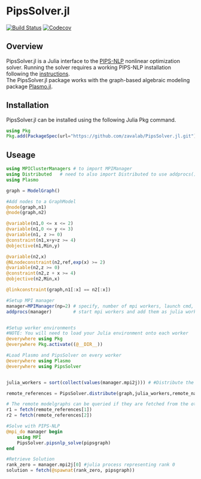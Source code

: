 # PipsSolver.jl

[![Build Status](https://travis-ci.com/jalving/MGPipsSolver.jl.svg?branch=master)](https://travis-ci.com/jalving/PipsSolver.jl)
[![Codecov](https://codecov.io/gh/jalving/MGPipsSolver.jl/branch/master/graph/badge.svg)](https://codecov.io/gh/jalving/PipsSolver.jl)

## Overview
PipsSolver.jl is a Julia interface to the [PIPS-NLP](https://github.com/Argonne-National-Laboratory/PIPS/tree/master/PIPS-NLP) nonlinear optimization solver.
Running the solver requires a working PIPS-NLP installation following the [instructions](https://github.com/Argonne-National-Laboratory/PIPS).  
The PipsSolver.jl package works with the graph-based algebraic modeling package [Plasmo.jl](https://github.com/zavalab/Plasmo.jl).

## Installation
PipsSolver.jl can be installed using the following Julia Pkg command.

```julia
using Pkg
Pkg.add(PackageSpec(url="https://github.com/zavalab/PipsSolver.jl.git"))
```

## Useage
```julia
using MPIClusterManagers # to import MPIManager
using Distributed   # need to also import Distributed to use addprocs()
using Plasmo

graph = ModelGraph()

#Add nodes to a GraphModel
@node(graph,n1)
@node(graph,n2)

@variable(n1,0 <= x <= 2)
@variable(n1,0 <= y <= 3)
@variable(n1, z >= 0)
@constraint(n1,x+y+z >= 4)
@objective(n1,Min,y)

@variable(n2,x)
@NLnodeconstraint(n2,ref,exp(x) >= 2)
@variable(n2,z >= 0)
@constraint(n2,z + x >= 4)
@objective(n2,Min,x)

@linkconstraint(graph,n1[:x] == n2[:x])

#Setup MPI manager
manager=MPIManager(np=2) # specify, number of mpi workers, launch cmd, etc.
addprocs(manager)        # start mpi workers and add them as julia workers too.


#Setup worker environments
#NOTE: You will need to load your Julia environment onto each worker
@everywhere using Pkg
@everywhere Pkg.activate((@__DIR__))

#Load Plasmo and PipsSolver on every worker
@everywhere using Plasmo
@everywhere using PipsSolver


julia_workers = sort(collect(values(manager.mpi2j))) # #Distribute the graph to workers

remote_references = PipsSolver.distribute(graph,julia_workers,remote_name = :pipsgraph)  #create the variable pipsgraph on each worker

# The remote modelgraphs can be queried if they are fetched from the other workers
r1 = fetch(remote_references[1])
r2 = fetch(remote_references[2])

#Solve with PIPS-NLP
@mpi_do manager begin
    using MPI
    PipsSolver.pipsnlp_solve(pipsgraph)
end

#Retrieve Solution
rank_zero = manager.mpi2j[0] #julia process representing rank 0
solution = fetch(@spawnat(rank_zero, pipsgraph))
```
